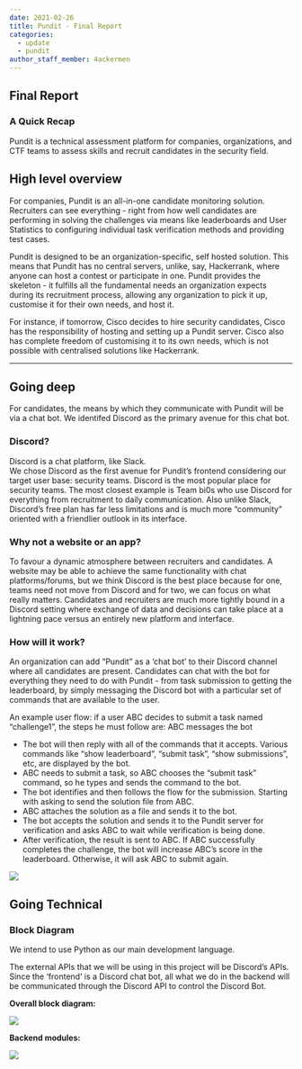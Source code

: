 ```yaml
---
date: 2021-02-26
title: Pundit - Final Report
categories:
  - update
  - pundit
author_staff_member: 4ackermen
---
```


## Final Report
### A Quick Recap

Pundit is a technical assessment platform for companies, organizations, and CTF teams to assess skills and recruit candidates in the security field.


## High level overview


For companies, Pundit is an all-in-one candidate monitoring solution. Recruiters can see everything - right from how well candidates are performing in solving the challenges via means like leaderboards and User Statistics to configuring individual task verification methods and providing test cases.

Pundit is designed to be an organization-specific, self hosted solution. This means that Pundit has no central servers, unlike, say, Hackerrank, where anyone can host a contest or participate in one. Pundit provides the skeleton - it fulfills all the fundamental needs an organization expects during its recruitment process, allowing any organization to pick it up, customise it for their own needs, and host it.

For instance, if tomorrow, Cisco decides to hire security candidates, Cisco has the responsibility of hosting and setting up a Pundit server. Cisco also has complete freedom of customising it to its own needs, which is not possible with centralised solutions like Hackerrank.  

<hr/>

## Going deep

For candidates, the means by which they communicate with Pundit will be via a chat bot. We identifed Discord as the primary avenue for this chat bot.

### Discord?

Discord is a chat platform, like Slack.  
We chose Discord as the first avenue for Pundit’s frontend considering our target user base: security teams. 
Discord is the most popular place for security teams. The most closest example is Team bi0s who use Discord for everything from recruitment to daily communication. Also unlike Slack, Discord’s free plan has far less limitations and is much more “community” oriented with a friendlier outlook in its interface.

### Why not a website or an app?

To favour a dynamic atmosphere between recruiters and candidates. A website may be able to achieve the same functionality with chat platforms/forums, but we think Discord is the best place because for one, teams need not move from Discord and for two, we can focus on what really matters.
Candidates and recruiters are much more tightly bound in a Discord setting where exchange of data and decisions can take place at a lightning pace versus an entirely new platform and interface.

### How will it work? 

An organization can add “Pundit” as a ‘chat bot’ to their Discord channel where all candidates are present. Candidates can chat with the bot for everything they need to do with Pundit - from task submission to getting the leaderboard, by simply messaging the Discord bot with a particular set of commands that are available to the user. 

 An example user flow: if a user ABC decides to submit a task named “challenge1”, the steps he must follow are:
ABC messages the bot
- The bot will then reply with all of the commands that it accepts. Various commands like “show leaderboard”, “submit task”, “show submissions”, etc, are displayed by the bot. 
- ABC needs to submit a task, so ABC chooses the “submit task” command, so he types and sends the command to the bot.
- The bot identifies and then follows the flow for the submission. Starting with asking to send the solution file from ABC.
- ABC attaches the solution as a file and sends it to the bot.
- The bot accepts the solution and sends it to the Pundit server for verification and asks ABC to wait while verification is being done.
- After verification, the result is sent to ABC. If ABC successfully completes the challenge, the bot will increase ABC’s score in the leaderboard. Otherwise, it will ask ABC to submit again.


<img src="https://user-images.githubusercontent.com/32199592/109389457-b52ec900-7932-11eb-8971-173a683d9ba4.png"/>

## Going Technical

### Block Diagram


We intend to use Python as our main development language. 

The external APIs that we will be using in this project will be Discord’s APIs. Since the ‘frontend’ is a Discord chat bot, all what we do in the backend will be communicated through the Discord API to control the Discord Bot. 

**Overall block diagram:**

<img src="https://user-images.githubusercontent.com/32199592/109389482-dd1e2c80-7932-11eb-87f6-b153b404b022.png"/>



**Backend modules:**

<img src="https://user-images.githubusercontent.com/32199592/109389579-18206000-7933-11eb-89a4-1d01c82bdd13.png"/>